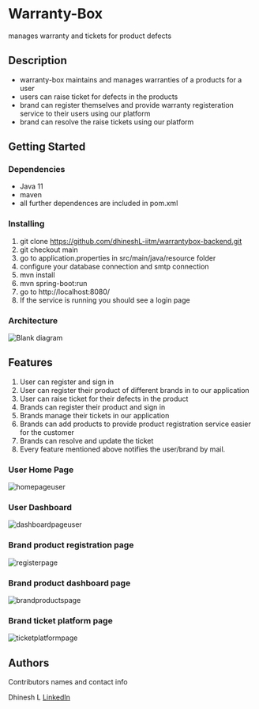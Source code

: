 # Warranty-Box

manages warranty and tickets for product defects

## Description

* warranty-box maintains and manages warranties of a products for a user
* users can raise ticket for defects in the products
* brand can register themselves and provide warranty registeration service to their users using our platform
* brand can resolve the raise tickets using our platform

## Getting Started

### Dependencies

* Java 11
* maven 
* all further dependences are included in pom.xml

### Installing

1. git clone https://github.com/dhineshL-iitm/warrantybox-backend.git
2. git checkout main 
3. go to application.properties in src/main/java/resource folder
4. configure your database connection and smtp connection
5. mvn install
6. mvn spring-boot:run 
7. go to http://localhost:8080/
8. If the service is running you should see a login page


### Architecture
![Blank diagram](https://user-images.githubusercontent.com/105036966/167636239-1f6795de-f582-4068-ba7c-0d8dce9ababb.png)


## Features
1. User can register and sign in
2. User can register their product of different brands in to our application
3. User can raise ticket for their defects in the product
4. Brands can register their product and sign in
5. Brands manage their tickets in our application
6. Brands can add products to provide product registration service easier for the customer
7. Brands can resolve and update the ticket
8. Every feature mentioned above notifies the user/brand by mail.


### User Home Page
![homepageuser](https://user-images.githubusercontent.com/105036966/167638252-1a668c47-8c91-4c4a-9f97-2ba272d86419.PNG)


### User Dashboard 
![dashboardpageuser](https://user-images.githubusercontent.com/105036966/167638714-8a3605db-a749-4457-8494-5fbbd9f87aae.PNG)


### Brand product registration page
![registerpage](https://user-images.githubusercontent.com/105036966/167638785-6dcec6ac-2535-4089-ba1f-d68d1fe31b10.PNG)


### Brand product dashboard page 
![brandproductspage](https://user-images.githubusercontent.com/105036966/167638831-f36f00c5-474f-47d9-a7a3-23f91acf4b56.PNG)

### Brand ticket platform page
![ticketplatformpage](https://user-images.githubusercontent.com/105036966/167639394-b2fe8ea1-7146-4263-a3c9-e2c7039ae3de.PNG)


## Authors

Contributors names and contact info

Dhinesh L 
[LinkedIn](https://www.linkedin.com/in/dhineshbharathi/)


